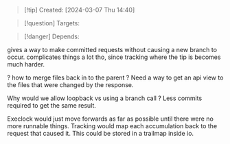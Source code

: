 
>[!tip] Created: [2024-03-07 Thu 14:40]

>[!question] Targets: 

>[!danger] Depends: 

gives a way to make committed requests without causing a new branch to occur.
complicates things a lot tho, since tracking where the tip is becomes much harder.

? how to merge files back in to the parent ?
Need a way to get an api view to the files that were changed by the response.

Why would we allow loopback vs using a branch call ?
Less commits required to get the same result.

Execlock would just move forwards as far as possible until there were no more runnable things.
Tracking would map each accumulation back to the request that caused it.
This could be stored in a trailmap inside io.